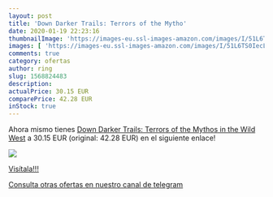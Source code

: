 ```yaml
---
layout: post
title: 'Down Darker Trails: Terrors of the Mytho'
date: 2020-01-19 22:23:16
thumbnailImage: 'https://images-eu.ssl-images-amazon.com/images/I/51L6TS0IecL._SL200_.jpg'
images: [ 'https://images-eu.ssl-images-amazon.com/images/I/51L6TS0IecL._SL200_.jpg' ]
comments: true
category: ofertas
author: ring
slug: 1568824483
description:
actualPrice: 30.15 EUR
comparePrice: 42.28 EUR
inStock: true
---
```


Ahora mismo tienes [Down Darker Trails: Terrors of the Mythos in the Wild West](https://www.amazon.com/dp/1568824483/?tag=redken08-20) a 30.15 EUR (original: 42.28 EUR) en el siguiente enlace!

[![](https://images-eu.ssl-images-amazon.com/images/I/51L6TS0IecL._SL200_.jpg)](https://www.amazon.com/dp/1568824483/?tag=redken08-20)

[Visítala!!!](https://www.amazon.com/dp/1568824483/?tag=redken08-20)

[Consulta otras ofertas en nuestro canal de telegram](https://t.me/s/ofertas25)
